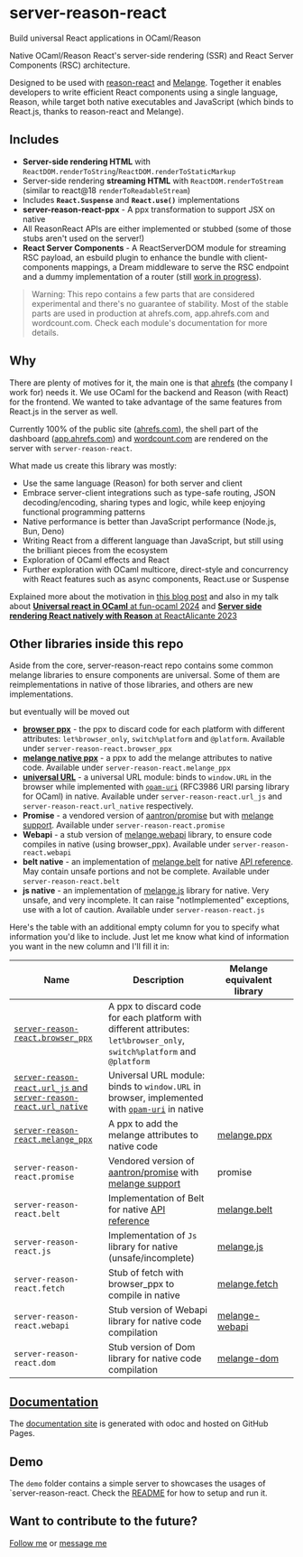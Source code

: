 # server-reason-react

Build universal React applications in OCaml/Reason

Native OCaml/Reason React's server-side rendering (SSR) and React Server Components (RSC) architecture.

Designed to be used with [reason-react](https://github.com/reasonml/reason-react) and [Melange](https://github.com/melange-re/melange). Together it enables developers to write efficient React components using a single language, Reason, while target both native executables and JavaScript (which binds to React.js, thanks to reason-react and Melange).

## Includes

- **Server-side rendering HTML** with `ReactDOM.renderToString`/`ReactDOM.renderToStaticMarkup`
- Server-side rendering **streaming HTML** with `ReactDOM.renderToStream` (similar to react@18 `renderToReadableStream`)
- Includes **`React.Suspense`** and **`React.use()`** implementations
- **server-reason-react-ppx** - A ppx transformation to support JSX on native
- All ReasonReact APIs are either implemented or stubbed (some of those stubs aren't used on the server!)
- **React Server Components** - A ReactServerDOM module for streaming RSC payload, an esbuild plugin to enhance the bundle with client-components mappings, a Dream middleware to serve the RSC endpoint and a dummy implementation of a router (still [work in progress](https://github.com/ml-in-barcelona/server-reason-react/issues/204)).

> Warning: This repo contains a few parts that are considered experimental and there's no guarantee of stability. Most of the stable parts are used in production at ahrefs.com, app.ahrefs.com and wordcount.com. Check each module's documentation for more details.

## Why

There are plenty of motives for it, the main one is that [ahrefs](https://ahrefs.com) (the company I work for) needs it. We use OCaml for the backend and Reason (with React) for the frontend. We wanted to take advantage of the same features from React.js in the server as well.

Currently 100% of the public site ([ahrefs.com](https://ahrefs.com)), the shell part of the dashboard ([app.ahrefs.com](https://app.ahrefs.com)) and [wordcount.com](https://wordcount.com) are rendered on the server with `server-reason-react`.

What made us create this library was mostly:

- Use the same language (Reason) for both server and client
- Embrace server-client integrations such as type-safe routing, JSON decoding/encoding, sharing types and logic, while keep enjoying functional programming patterns
- Native performance is better than JavaScript performance (Node.js, Bun, Deno)
- Writing React from a different language than JavaScript, but still using the brilliant pieces from the ecosystem
- Exploration of OCaml effects and React
- Further exploration with OCaml multicore, direct-style and concurrency with React features such as async components, React.use or Suspense

Explained more about the motivation in [this blog post](https://sancho.dev/blog/server-side-rendering-react-in-ocaml) and also in my talk about [**Universal react in OCaml** at fun-ocaml 2024](https://www.youtube.com/watch?v=Oy3lZl2kE-0&t=92s&ab_channel=FUNOCaml) and [**Server side rendering React natively with Reason** at ReactAlicante 2023](https://www.youtube.com/watch?v=e3qY-Eg9zRY&ab_channel=ReactAlicante)

## Other libraries inside this repo

Aside from the core, server-reason-react repo contains some common melange libraries to ensure components are universal. Some of them are reimplementations in native of those libraries, and others are new implementations.

but eventually will be moved out

- [**browser ppx**](https://ml-in-barcelona.github.io/server-reason-react/server-reason-react/browser_only.html) - the ppx to discard code for each platform with different attributes: `let%browser_only`, `switch%platform` and `@platform`. Available under `server-reason-react.browser_ppx`
- [**melange native ppx**](https://ml-in-barcelona.github.io/server-reason-react/server-reason-react/externals-melange-attributes.html) - a ppx to add the melange attributes to native code. Available under `server-reason-react.melange_ppx`
- [**universal URL**](https://ml-in-barcelona.github.io/server-reason-react/server-reason-react/server-reason-react.url_native/URL/index.html) - a universal URL module: binds to `window.URL` in the browser while implemented with [`opam-uri`](https://github.com/mirage/ocaml-uri) (RFC3986 URI parsing library for OCaml) in native. Available under `server-reason-react.url_js` and `server-reason-react.url_native` respectively.
- **Promise** - a vendored version of [aantron/promise](https://github.com/aantron/promise) but with [melange support](https://github.com/aantron/promise/pull/80). Available under `server-reason-react.promise`
- **Webapi** - a stub version of [melange.webapi](https://github.com/melange-community/melange-webapi) library, to ensure code compiles in native (using browser_ppx). Available under `server-reason-react.webapi`
- **belt native** - an implementation of [melange.belt](https://melange.re/v4.0.0/api/ml/melange/Belt) for native [API reference](https://ml-in-barcelona.github.io/server-reason-react/server-reason-react/server-reason-react.belt_native/Belt/index.html). May contain unsafe portions and not be complete. Available under `server-reason-react.belt`
- **js native** - an implementation of [melange.js](https://melange.re/v4.0.0/api/ml/melange/Js) library for native. Very unsafe, and very incomplete. It can raise "notImplemented" exceptions, use with a lot of caution. Available under `server-reason-react.js`

Here's the table with an additional empty column for you to specify what information you'd like to include. Just let me know what kind of information you want in the new column and I'll fill it in:

| Name | Description | Melange equivalent library | |
|---------|-------------|---------|--|
| [`server-reason-react.browser_ppx`](https://ml-in-barcelona.github.io/server-reason-react/server-reason-react/browser_only.html) | A ppx to discard code for each platform with different attributes: `let%browser_only`, `switch%platform` and `@platform` | | |
| [`server-reason-react.url_js` and `server-reason-react.url_native`](https://ml-in-barcelona.github.io/server-reason-react/server-reason-react/server-reason-react.url_native/URL/index.html) | Universal URL module: binds to `window.URL` in browser, implemented with [`opam-uri`](https://github.com/mirage/ocaml-uri) in native | | |
| [`server-reason-react.melange_ppx`](https://ml-in-barcelona.github.io/server-reason-react/server-reason-react/externals-melange-attributes.html) | A ppx to add the melange attributes to native code | [melange.ppx]() | |
| `server-reason-react.promise` | Vendored version of [aantron/promise](https://github.com/aantron/promise) with [melange support](https://github.com/aantron/promise/pull/80) | promise | |
| `server-reason-react.belt` | Implementation of Belt for native [API reference](https://ml-in-barcelona.github.io/server-reason-react/server-reason-react/server-reason-react.belt_native/Belt/index.html) | [melange.belt](https://melange.re/v4.0.0/api/ml/melange/Belt) | |
| `server-reason-react.js` | Implementation of `Js` library for native (unsafe/incomplete) | [melange.js](https://melange.re/v4.0.0/api/ml/melange/Js) | |
| `server-reason-react.fetch` | Stub of fetch with browser_ppx to compile in native | [melange.fetch](https://github.com/melange-community/melange-fetch) | |
| `server-reason-react.webapi` | Stub version of Webapi library for native code compilation | [melange-webapi](https://github.com/melange-community/melange-webapi) | |
| `server-reason-react.dom` | Stub version of Dom library for native code compilation | [melange-dom](https://melange.re/v4.0.0/) | |

## [Documentation](https://ml-in-barcelona.github.io/server-reason-react/server-reason-react/index.html)

The [documentation site](https://ml-in-barcelona.github.io/server-reason-react/server-reason-react/index.html) is generated with odoc and hosted on GitHub Pages.

## Demo

The `demo` folder contains a simple server to showcases the usages of `server-reason-react. Check the [README](demo/README.md) for how to setup and run it.

## Want to contribute to the future?

[Follow me](https://x.com/davesnx) or [message me](https://x.com/davesnx)
